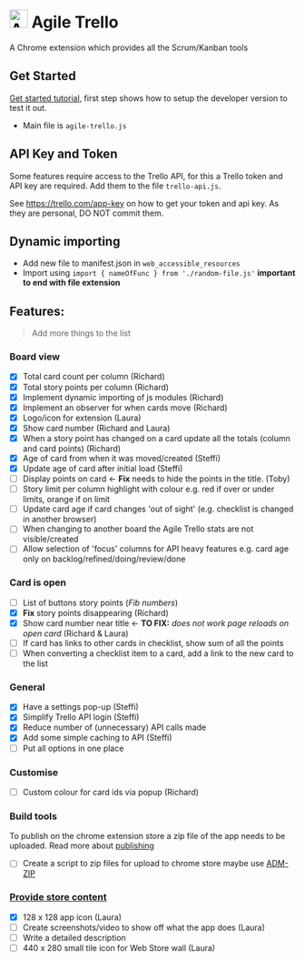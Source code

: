 <h1><img src="https://user-images.githubusercontent.com/1492173/58547259-f692c180-81fe-11e9-8d2a-46a48ef9aa2d.png" alt="Agile Trello logo" width="32" /> Agile Trello</h1>

A Chrome extension which provides all the Scrum/Kanban tools

## Get Started

[Get started tutorial](https://developer.chrome.com/extensions/getstarted), first step shows how to setup the developer version to test it out.

- Main file is `agile-trello.js`

## API Key and Token

Some features require access to the Trello API, for this a Trello token and API key are required. Add them to the file `trello-api.js`.

See https://trello.com/app-key on how to get your token and api key. As they are personal, DO NOT commit them.

## Dynamic importing

- Add new file to manifest.json in `web_accessible_resources`
- Import using `import { nameOfFunc } from './random-file.js'` **important to end with file extension**

## Features:

> Add more things to the list

### Board view

- [x] Total card count per column (Richard)
- [x] Total story points per column (Richard)
- [x] Implement dynamic importing of js modules (Richard)
- [x] Implement an observer for when cards move (Richard)
- [x] Logo/icon for extension (Laura)
- [x] Show card number (Richard and Laura)
- [x] When a story point has changed on a card update all the totals (column and card points) (Richard)
- [x] Age of card from when it was moved/created (Steffi)
- [x] Update age of card after initial load (Steffi)
- [ ] Display points on card <- **Fix** needs to hide the points in the title. (Toby)
- [ ] Story limit per column highlight with colour e.g. red if over or under limits, orange if on limit
- [ ] Update card age if card changes 'out of sight' (e.g. checklist is changed in another browser)
- [ ] When changing to another board the Agile Trello stats are not visible/created
- [ ] Allow selection of 'focus' columns for API heavy features e.g. card age only on backlog/refined/doing/review/done

### Card is open

- [ ] List of buttons story points (_Fib numbers_)
- [x] **Fix** story points disappearing (Richard)
- [x] Show card number near title <- **TO FIX:** _does not work page reloads on open card_ (Richard & Laura)
- [ ] If card has links to other cards in checklist, show sum of all the points
- [ ] When converting a checklist item to a card, add a link to the new card to the list

### General

- [x] Have a settings pop-up (Steffi)
- [x] Simplify Trello API login (Steffi)
- [x] Reduce number of (unnecessary) API calls made
- [x] Add some simple caching to API (Steffi)
- [ ] Put all options in one place

### Customise

- [ ] Custom colour for card ids via popup (Richard)

### Build tools

To publish on the chrome extension store a zip file of the app needs to be uploaded. Read more about [publishing](https://developer.chrome.com/webstore/publish)

- [ ] Create a script to zip files for upload to chrome store maybe use [ADM-ZIP](https://www.npmjs.com/package/adm-zip)

### [Provide store content](https://developer.chrome.com/webstore/publish#provide-store-content)

- [x] 128 x 128 app icon (Laura)
- [ ] Create screenshots/video to show off what the app does (Laura)
- [ ] Write a detailed description
- [ ] 440 x 280 small tile icon for Web Store wall (Laura)
